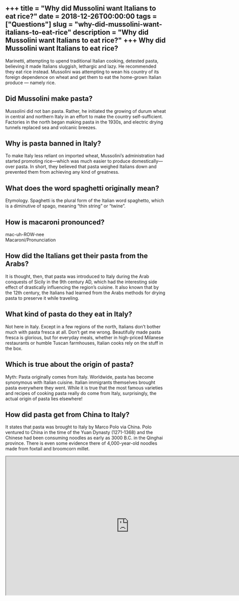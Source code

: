 +++
title = "Why did Mussolini want Italians to eat rice?"
date = 2018-12-26T00:00:00
tags = ["Questions"]
slug = "why-did-mussolini-want-italians-to-eat-rice"
description = "Why did Mussolini want Italians to eat rice?"
+++
Why did Mussolini want Italians to eat rice?
--------------------------------------------

Marinetti, attempting to upend traditional Italian cooking, detested pasta, believing it made Italians sluggish, lethargic and lazy. He recommended they eat rice instead. Mussolini was attempting to wean his country of its foreign dependence on wheat and get them to eat the home-grown Italian produce — namely rice.

Did Mussolini make pasta?
-------------------------

Mussolini did not ban pasta. Rather, he initiated the growing of durum wheat in central and northern Italy in an effort to make the country self-sufficient. Factories in the north began making pasta in the 1930s, and electric drying tunnels replaced sea and volcanic breezes.

Why is pasta banned in Italy?
-----------------------------

To make Italy less reliant on imported wheat, Mussolini’s administration had started promoting rice—which was much easier to produce domestically—over pasta. In short, they believed that pasta weighed Italians down and prevented them from achieving any kind of greatness.

What does the word spaghetti originally mean?
---------------------------------------------

Etymology. Spaghetti is the plural form of the Italian word spaghetto, which is a diminutive of spago, meaning “thin string” or “twine”.

How is macaroni pronounced?
---------------------------

mac-uh-ROW-nee  
Macaroni/Pronunciation

How did the Italians get their pasta from the Arabs?
----------------------------------------------------

It is thought, then, that pasta was introduced to Italy during the Arab conquests of Sicily in the 9th century AD, which had the interesting side effect of drastically influencing the region’s cuisine. It also known that by the 12th century, the Italians had learned from the Arabs methods for drying pasta to preserve it while traveling.

What kind of pasta do they eat in Italy?
----------------------------------------

Not here in Italy. Except in a few regions of the north, Italians don’t bother much with pasta fresca at all. Don’t get me wrong. Beautifully made pasta fresca is glorious, but for everyday meals, whether in high-priced Milanese restaurants or humble Tuscan farmhouses, Italian cooks rely on the stuff in the box.

Which is true about the origin of pasta?
----------------------------------------

Myth: Pasta originally comes from Italy. Worldwide, pasta has become synonymous with Italian cuisine. Italian immigrants themselves brought pasta everywhere they went. While it is true that the most famous varieties and recipes of cooking pasta really do come from Italy, surprisingly, the actual origin of pasta lies elsewhere!

How did pasta get from China to Italy?
--------------------------------------

It states that pasta was brought to Italy by Marco Polo via China. Polo ventured to China in the time of the Yuan Dynasty (1271-1368) and the Chinese had been consuming noodles as early as 3000 B.C. in the Qinghai province. There is even some evidence there of 4,000-year-old noodles made from foxtail and broomcorn millet.

<iframe allow="accelerometer; autoplay; clipboard-write; encrypted-media; gyroscope; picture-in-picture" allowfullscreen="" class="__youtube_prefs__  epyt-is-override  no-lazyload" data-no-lazy="1" data-origheight="433" data-origwidth="770" data-skipgform_ajax_framebjll="" height="433" id="_ytid_30086" loading="lazy" src="https://www.youtube.com/embed/YPlh-VR4MWE?enablejsapi=1&autoplay=0&cc_load_policy=0&cc_lang_pref=&iv_load_policy=1&loop=0&modestbranding=0&rel=1&fs=1&playsinline=0&autohide=2&theme=dark&color=red&controls=1&" title="YouTube player" width="770"></iframe>
